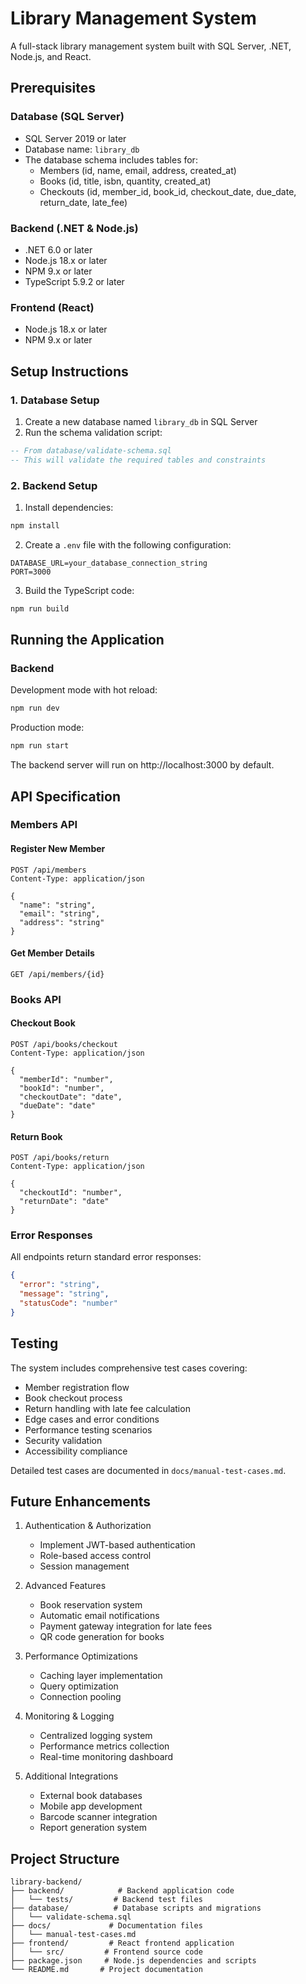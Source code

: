 # Library Management System

A full-stack library management system built with SQL Server, .NET, Node.js, and React.

## Prerequisites

### Database (SQL Server)
- SQL Server 2019 or later
- Database name: `library_db`
- The database schema includes tables for:
  - Members (id, name, email, address, created_at)
  - Books (id, title, isbn, quantity, created_at)
  - Checkouts (id, member_id, book_id, checkout_date, due_date, return_date, late_fee)

### Backend (.NET & Node.js)
- .NET 6.0 or later
- Node.js 18.x or later
- NPM 9.x or later
- TypeScript 5.9.2 or later

### Frontend (React)
- Node.js 18.x or later
- NPM 9.x or later

## Setup Instructions

### 1. Database Setup
1. Create a new database named `library_db` in SQL Server
2. Run the schema validation script:
```sql
-- From database/validate-schema.sql
-- This will validate the required tables and constraints
```

### 2. Backend Setup
1. Install dependencies:
```bash
npm install
```

2. Create a `.env` file with the following configuration:
```env
DATABASE_URL=your_database_connection_string
PORT=3000
```

3. Build the TypeScript code:
```bash
npm run build
```

## Running the Application

### Backend
Development mode with hot reload:
```bash
npm run dev
```

Production mode:
```bash
npm run start
```

The backend server will run on http://localhost:3000 by default.

## API Specification

### Members API

#### Register New Member
```http
POST /api/members
Content-Type: application/json

{
  "name": "string",
  "email": "string",
  "address": "string"
}
```

#### Get Member Details
```http
GET /api/members/{id}
```

### Books API

#### Checkout Book
```http
POST /api/books/checkout
Content-Type: application/json

{
  "memberId": "number",
  "bookId": "number",
  "checkoutDate": "date",
  "dueDate": "date"
}
```

#### Return Book
```http
POST /api/books/return
Content-Type: application/json

{
  "checkoutId": "number",
  "returnDate": "date"
}
```

### Error Responses
All endpoints return standard error responses:
```json
{
  "error": "string",
  "message": "string",
  "statusCode": "number"
}
```

## Testing

The system includes comprehensive test cases covering:
- Member registration flow
- Book checkout process
- Return handling with late fee calculation
- Edge cases and error conditions
- Performance testing scenarios
- Security validation
- Accessibility compliance

Detailed test cases are documented in `docs/manual-test-cases.md`.

## Future Enhancements

1. Authentication & Authorization
   - Implement JWT-based authentication
   - Role-based access control
   - Session management

2. Advanced Features
   - Book reservation system
   - Automatic email notifications
   - Payment gateway integration for late fees
   - QR code generation for books

3. Performance Optimizations
   - Caching layer implementation
   - Query optimization
   - Connection pooling

4. Monitoring & Logging
   - Centralized logging system
   - Performance metrics collection
   - Real-time monitoring dashboard

5. Additional Integrations
   - External book databases
   - Mobile app development
   - Barcode scanner integration
   - Report generation system

## Project Structure
```
library-backend/
├── backend/            # Backend application code
│   └── tests/         # Backend test files
├── database/          # Database scripts and migrations
│   └── validate-schema.sql
├── docs/             # Documentation files
│   └── manual-test-cases.md
├── frontend/         # React frontend application
│   └── src/         # Frontend source code
├── package.json     # Node.js dependencies and scripts
└── README.md       # Project documentation
```
